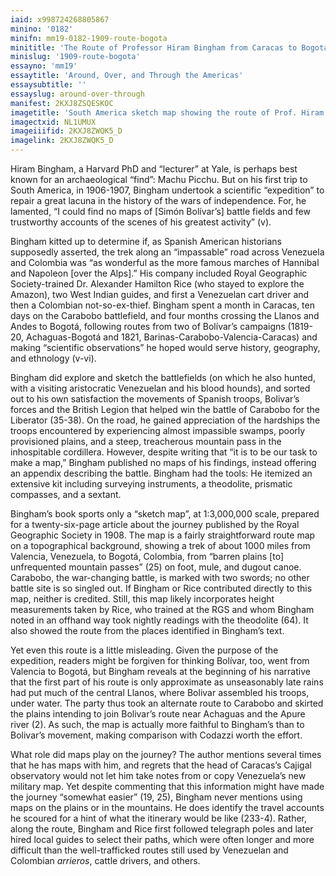 ```yaml
---
iaid: x998724268805867
minino: '0182'
minifn: mm19-0182-1909-route-bogota
minititle: 'The Route of Professor Hiram Bingham from Caracas to Bogota, 1909'
minislug: '1909-route-bogota'
essayno: 'mm19'
essaytitle: 'Around, Over, and Through the Americas'
essaysubtitle: ''
essayslug: around-over-through
manifest: 2KXJ8ZSQESKOC
imagetitle: 'South America sketch map showing the route of Prof. Hiram Bingham from Caracas to Bogota, 1907'
imagectxid: NL1UMUX
imageiiifid: 2KXJ8ZWQK5_D
imagelink: 2KXJ8ZWQK5_D
---
```

Hiram Bingham, a Harvard PhD and “lecturer” at Yale, is perhaps best known for an archaeological “find”: Machu Picchu. But on his first trip to South America, in 1906-1907, Bingham undertook a scientific “expedition” to repair a great lacuna in the history of the wars of independence. For, he lamented, “I could find no maps of \[Simón Bolívar’s\] battle fields and few trustworthy accounts of the scenes of his greatest activity” (v). 

Bingham kitted up to determine if, as Spanish American historians supposedly asserted, the trek along an “impassable” road across Venezuela and Colombia was “as wonderful as the more famous marches of Hannibal and Napoleon \[over the Alps\].” His company included Royal Geographic Society-trained Dr. Alexander Hamilton Rice (who stayed to explore the Amazon), two West Indian guides, and first a Venezuelan cart driver and then a Colombian not-so-ex-thief. Bingham spent a month in Caracas, ten days on the Carabobo battlefield, and four months crossing the Llanos and Andes to Bogotá, following routes from two of Bolívar’s campaigns (1819-20, Achaguas-Bogotá and 1821, Barinas-Carabobo-Valencia-Caracas) and making “scientific observations” he hoped would serve history, geography, and ethnology (v-vi). 

Bingham did explore and sketch the battlefields (on which he also hunted, with a visiting aristocratic Venezuelan and his blood hounds), and sorted out to his own satisfaction the movements of Spanish troops, Bolivar’s forces and the British Legion that helped win the battle of Carabobo for the Liberator (35-38). On the road, he gained appreciation of the hardships the troops encountered by experiencing almost impassible swamps, poorly provisioned plains, and a steep, treacherous mountain pass in the inhospitable cordillera. However, despite writing that “it is to be our task to make a map,” Bingham published no maps of his findings, instead offering an appendix describing the battle. Bingham had the tools: He itemized an extensive kit including surveying instruments, a theodolite, prismatic compasses, and a sextant. 

Bingham’s book sports only a “sketch map”, at 1:3,000,000 scale, prepared for a twenty-six-page article about the journey published by the Royal Geographic Society in 1908. The map is a fairly straightforward route map on a topographical background, showing a trek of about 1000 miles from Valencia, Venezuela, to Bogotá, Colombia, from “barren plains \[to\] unfrequented mountain passes” (25) on foot, mule, and dugout canoe. Carabobo, the war-changing battle, is marked with two swords; no other battle site is so singled out. If Bingham or Rice contributed directly to this map, neither is credited. Still, this map likely incorporates height measurements taken by Rice, who trained at the RGS and whom Bingham noted in an offhand way took nightly readings with the theodolite (64). It also showed the route from the places identified in Bingham’s text. 

Yet even this route is a little misleading. Given the purpose of the expedition, readers might be forgiven for thinking Bolívar, too, went from Valencia to Bogotá, but Bingham reveals at the beginning of his narrative that the first part of his route is only approximate as unseasonably late rains had put much of the central Llanos, where Bolivar assembled his troops, under water. The party thus took an alternate route to Carabobo and skirted the plains intending to join Bolivar’s route near Achaguas and the Apure river (2). As such, the map is actually more faithful to Bingham’s than to Bolivar’s movement, making comparison with Codazzi worth the effort. 

What role did maps play on the journey? The author mentions several times that he has maps with him, and regrets that the head of Caracas’s Cajigal observatory would not let him take notes from or copy Venezuela’s new military map. Yet despite commenting that this information might have made the journey “somewhat easier” (19, 25), Bingham never mentions using maps on the plains or in the mountains. He does identify the travel accounts he scoured for a hint of what the itinerary would be like (233-4). Rather, along the route, Bingham and Rice first followed telegraph poles and later hired local guides to select their paths, which were often longer and more difficult than the well-trafficked routes still used by Venezuelan and Colombian _arrieros_, cattle drivers, and others. 

